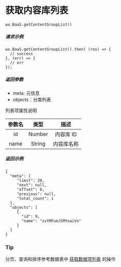 # 获取内容库列表

`wx.BaaS.getContentGroupList()`

##### 请求示例

```
wx.BaaS.getContentGroupList().then( (res) => {
  // success
}, (err) => {
  // err
});
```

##### 返回参数

- meta: 元信息
- objects：分类列表

列表项属性说明

| 参数名 | 类型   | 描述 |
| :---:  | :----: | :----: |
| id | Number | 内容库 ID |
| name   | String     | 内容库名称    |

##### 返回示例

```
{
  "meta": {
     "limit": 20,
     "next": null,
     "offset": 0,
     "previous": null,
     "total_count": 1
  },
  "objects": [
     {
       "id": 9,
       "name": "zvYMFumJSMYoaiVn"
     }
  ]
}
```

### Tip

分页、查询和排序参考数据表中 [获取数据项列表](../../schema/get-record-list.md) 的操作
